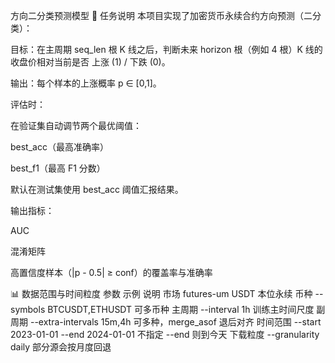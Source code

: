方向二分类预测模型
📌 任务说明
本项目实现了加密货币永续合约方向预测（二分类）：

目标：在主周期 seq_len 根 K 线之后，判断未来 horizon 根（例如 4 根）K 线的收盘价相对当前是否 上涨 (1) / 下跌 (0)。

输出：每个样本的上涨概率 p ∈ [0,1]。

评估时：

在验证集自动调节两个最优阈值：

best_acc（最高准确率）

best_f1（最高 F1 分数）

默认在测试集使用 best_acc 阈值汇报结果。

输出指标：

AUC

混淆矩阵

高置信度样本（|p - 0.5| ≥ conf）的覆盖率与准确率

📊 数据范围与时间粒度
参数	示例	说明
市场	futures-um	USDT 本位永续
币种	--symbols BTCUSDT,ETHUSDT	可多币种
主周期	--interval 1h	训练主时间尺度
副周期	--extra-intervals 15m,4h	可多种，merge_asof 退后对齐
时间范围	--start 2023-01-01 --end 2024-01-01	不指定 --end 则到今天
下载粒度	--granularity daily	部分源会按月度回退
